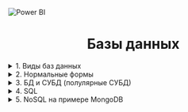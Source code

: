![Power BI](https://img.shields.io/badge/power_bi-000000?style=for-the-badge&logo=power-bi&logoColor=white)


<h1 align="center">Базы данных</h1>  
    
<details> <summary>1. Виды баз данных</summary><br></details>
<details> <summary>2. Нормальные формы</summary><br></details>   
<details> <summary>3. БД и СУБД (полулярные СУБД)</summary><br></details>
<details> <summary>4. SQL</summary><br></details>
<details> <summary>5. NoSQL на примере MongoDB</summary><br></details>

